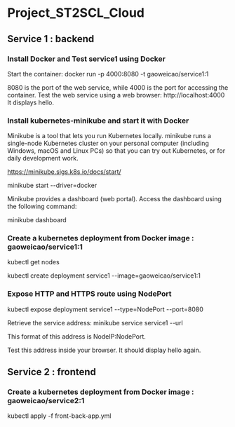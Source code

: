 # Project_ST2SCL_Cloud

## Service 1 : backend

### Install Docker and Test service1 using Docker

Start the container: docker run -p 4000:8080 -t gaoweicao/service1:1

8080 is the port of the web service, while 4000 is the port for accessing the container. Test the web service using a web browser: http://localhost:4000 It displays hello.

### Install kubernetes-minikube and start it with Docker

Minikube is a tool that lets you run Kubernetes locally. 
minikube runs a single-node Kubernetes cluster on your personal computer (including Windows, macOS and Linux PCs) so that you can try out Kubernetes, or for daily development work.

https://minikube.sigs.k8s.io/docs/start/

minikube start --driver=docker

Minikube provides a dashboard (web portal). Access the dashboard using the following command:
 
minikube dashboard

### Create a kubernetes deployment from Docker image : gaoweicao/service1:1

kubectl get nodes

kubectl create deployment service1 --image=gaoweicao/service1:1

### Expose HTTP and HTTPS route using NodePort

kubectl expose deployment service1 --type=NodePort --port=8080

Retrieve the service address: minikube service service1 --url

This format of this address is NodeIP:NodePort.

Test this address inside your browser. It should display hello again.

## Service 2 : frontend

### Create a kubernetes deployment from Docker image : gaoweicao/service2:1

kubectl apply -f front-back-app.yml
